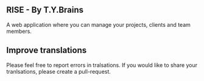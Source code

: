 RISE - By T.Y.Brains
--------------
A web application where you can manage your projects, clients and team members.

Improve translations
--------------
Please feel free to report errors in tralsations. 
If you would like to share your tranlsations, please create a pull-request.

